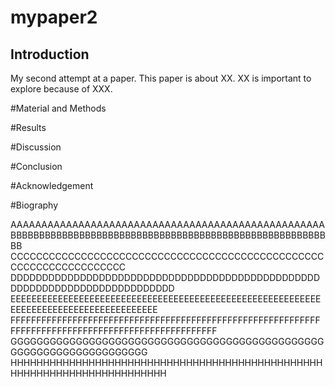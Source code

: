 

# mypaper2

## Introduction
My second attempt at a paper. 
This paper is about XX. XX is important to explore because of XXX.

#Material and Methods

#Results

#Discussion

#Conclusion

#Acknowledgement

#Biography

AAAAAAAAAAAAAAAAAAAAAAAAAAAAAAAAAAAAAAAAAAAAAAAAAAA
BBBBBBBBBBBBBBBBBBBBBBBBBBBBBBBBBBBBBBBBBBBBBBBBBBBBBBBBB
CCCCCCCCCCCCCCCCCCCCCCCCCCCCCCCCCCCCCCCCCCCCCCCCCCCCCCCCCCCCCCCCCCC
DDDDDDDDDDDDDDDDDDDDDDDDDDDDDDDDDDDDDDDDDDDDDDDDDDDDDDDDDDDDDDDDDDDDDDDDDDD
EEEEEEEEEEEEEEEEEEEEEEEEEEEEEEEEEEEEEEEEEEEEEEEEEEEEEEEEEEEEEEEEEEEEEEEEEEEEEEEEEEEEEEE
FFFFFFFFFFFFFFFFFFFFFFFFFFFFFFFFFFFFFFFFFFFFFFFFFFFFFFFFFFFFFFFFFFFFFFFFFFFFFFFFFFFFFFFFFFFFFFFFFFFF
GGGGGGGGGGGGGGGGGGGGGGGGGGGGGGGGGGGGGGGGGGGGGGGGGGGGGGGGGGGGGGGGGGGGG
HHHHHHHHHHHHHHHHHHHHHHHHHHHHHHHHHHHHHHHHHHHHHHHHHHHHHHHHHHHHHHHHHHHHHHHH

